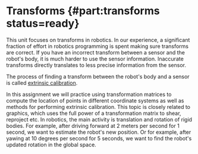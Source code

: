 # Transforms {#part:transforms status=ready}

This unit focuses on transforms in robotics. In our experience, a significant
fraction of effort in robotics programming is spent making sure transforms are
correct. If you have an incorrect transform between a sensor and the robot's
body, it is much harder to use the sensor information. Inaccurate transforms
directly translates to less precise information from the sensor.

The process of finding a transform between the robot's body and a sensor is
called [extrinsic
calibration](https://en.wikipedia.org/wiki/Camera_resectioning#Extrinsic_parameters).

In this assignment we will practice using transformation matrices to compute
the location of points in different coordinate systems as well as methods for
performing extrinsic calibration. This topic is closely related to graphics,
which uses the full power of a transformation matrix to shear, reproject etc.
In robotics, the main activity is translation and rotation of rigid bodies. For
example, after driving forward at 2 meters per second for 1 second, we want to
estimate the robot's new position. Or for example, after yawing at 10 degrees
per second for 5 seconds, we want to find the robot's updated rotation in the
global space.
